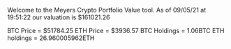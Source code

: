 Welcome to the Meyers Crypto Portfolio Value tool. 
As of 09/05/21 at 19:51:22 our valuation is $161021.26 

BTC Price = $51784.25
 ETH Price = $3936.57
BTC Holdings = 1.06BTC
 ETH holdings = 26.960005962ETH 
